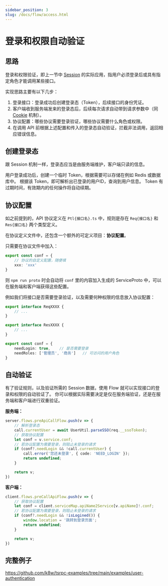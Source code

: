 ```yaml
---
sidebar_position: 3
slug: /docs/flow/access.html
---
```


# 登录和权限自动验证

## 思路

登录和权限验证，即上一节中 [Session](session-and-cookie.md) 的实际应用，指用户必须登录后或具有指定角色才能调用某些接口。

实现思路主要有以下几步：
1. 登录接口：登录成功后创建登录态（Token），后续接口的身份凭证。
2. 客户端收到服务端发来的登录态后，后续每次请求自动带到请求参数中（同 [Cookie](session-and-cookie.md) 机制）。
3. 协议配置：哪些协议需要登录验证，哪些协议需要什么角色或权限。
4. 在调用 API 前根据上述配置和传入的登录态自动验证，拦截非法调用，返回相应错误信息。

## 创建登录态

跟 Session 机制一样，登录态应当是由服务端维护，客户端只读的信息。

用户登录成功后，创建一个临时 Token，根据需要可以存储在例如 Redis 或数据库中。
根据该 Token，即可解析出已登录的用户ID，查询到用户信息。
Token 有过期时间，有效期内的任何操作将自动续期。

## 协议配置

如之前提到的，API 协议定义在 `Ptl{接口名}.ts` 中，规则是存在 `Req{接口名}` 和 `Res{接口名}` 两个类型定义。

在协议定义文件中，还包含一个额外的可定义项目：**协议配置**。

只需要在协议文件中加入：
```ts
export const conf = {
    // 协议的自定义配置，随便填
    xxx: 'xxx'
}
```

则 `npm run proto` 时会自动将 `conf` 里的内容加入生成的 ServiceProto 中，可以在服务端和客户端获得这些配置。

例如我们将接口是否需要登录验证，以及需要何种权限的信息放入协议配置：

```ts
export interface ReqXXXX {
    // ...
}

export interface ResXXXX {
    // ...
}

export const conf = {
    needLogin: true,    // 是否需要登录
    needRoles: ['管理员', '商务']   // 可访问的用户角色
}
```

## 自动验证

有了验证规则，以及验证所需的 Session 数据，使用 Flow 就可以实现接口的登录和权限的自动验证了。
你可以根据实际需要决定是仅在服务端验证，还是在服务端和客户端进行双重验证。

**服务端：**

```ts
server.flows.preApiCallFlow.push(v => {
    // 解析登录态
    call.currentUser = await UserUtil.parseSSO(req.__ssoToken);
    // 获取协议配置
    let conf = v.service.conf;
    // 若协议配置为需要登录，则阻止未登录的请求
    if (conf?.needLogin && !call.currentUser) {
        call.error('您还未登录', { code: 'NEED_LOGIN' });
        return undefined;
    }

    return v;
})
```

**客户端：**
```ts
client.flows.preCallApiFlow.push(v => {
    // 获取协议配置
    let conf = client.serviceMap.apiName2Service[v.apiName]!.conf;
    // 若协议配置为需要登录，则阻止未登录的请求
    if (conf?.needLogin && !isLogined()) {
        window.location = '跳转到登录页面';
        return undefined;
    }

    return v;
})
```

## 完整例子
https://github.com/k8w/tsrpc-examples/tree/main/examples/user-authentication